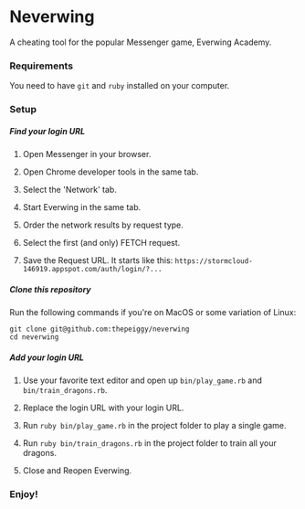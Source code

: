 # Neverwing

A cheating tool for the popular Messenger game, Everwing Academy.

### Requirements

You need to have `git` and `ruby` installed on your computer.

### Setup

##### Find your login URL

1. Open Messenger in your browser.

2. Open Chrome developer tools in the same tab.

3. Select the 'Network' tab.

4. Start Everwing in the same tab.

5. Order the network results by request type.

6. Select the first (and only) FETCH request.

7. Save the Request URL. It starts like this: `https://stormcloud-146919.appspot.com/auth/login/?...`

##### Clone this repository

Run the following commands if you're on MacOS or some variation of Linux:

```
git clone git@github.com:thepeiggy/neverwing
cd neverwing
```

##### Add your login URL

1. Use your favorite text editor and open up `bin/play_game.rb` and `bin/train_dragons.rb`.

2. Replace the login URL with your login URL.

3. Run `ruby bin/play_game.rb` in the project folder to play a single game.

4. Run `ruby bin/train_dragons.rb` in the project folder to train all your dragons.

5. Close and Reopen Everwing.

### Enjoy!
